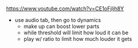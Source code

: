 
https://www.youtube.com/watch?v=CE1oFjljh8Y
- use audio tab, then go to dynamics
	- make up can boost lower parts
	- while threshold will limit how loud it can be
	- play w/ ratio to limit how much louder it gets